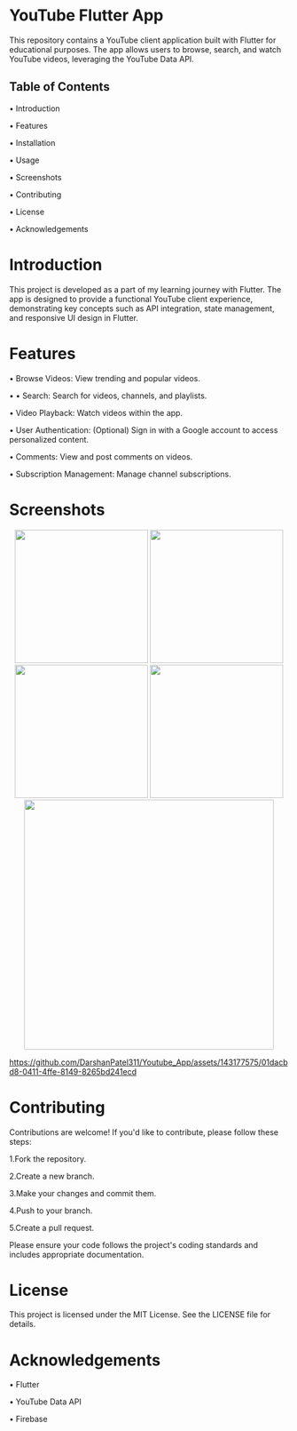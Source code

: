 # YouTube Flutter App

This repository contains a YouTube client application built with Flutter for educational purposes. The app allows users to browse, search, and watch YouTube videos, leveraging the YouTube Data API.
## Table of Contents
 • Introduction

 • Features
 
 • Installation
 
 • Usage
 
 • Screenshots
 
 • Contributing
 
 • License
 
 • Acknowledgements

# Introduction
This project is developed as a part of my learning journey with Flutter. The app is designed to provide a functional YouTube client experience, demonstrating key concepts such as API integration, state management, and responsive UI design in Flutter.
 # Features
 • Browse Videos: View trending and popular videos.
 
 • • Search: Search for videos, channels, and playlists.
 
 • Video Playback: Watch videos within the app.
 
 • User Authentication: (Optional) Sign in with a Google account to access personalized content.
 
 • Comments: View and post comments on videos.
 
 • Subscription Management: Manage channel subscriptions.
 
# Screenshots





<div align='center'>
  <img src='https://github.com/DarshanPatel311/Youtube_App/assets/143177575/bb0fecd1-be52-4628-9665-6e31784134d9' width=240>
  <img src='https://github.com/DarshanPatel311/Youtube_App/assets/143177575/ab6e65c7-5a32-434e-9296-8b8ec0acb30a' width=240>
  <img src='https://github.com/DarshanPatel311/Youtube_App/assets/143177575/d514ee33-96f2-412f-b079-ef7133ca1aa1' width=240>
  <img src='https://github.com/DarshanPatel311/Youtube_App/assets/143177575/2a8a7af4-b664-4a33-a980-2ff8ca6c0083' width=240>
   <img src='https://github.com/DarshanPatel311/Youtube_App/assets/143177575/b8790493-6688-4256-8011-17aaf9a16858' width=450>
</div>

https://github.com/DarshanPatel311/Youtube_App/assets/143177575/01dacbd8-0411-4ffe-8149-8265bd241ecd
# Contributing
Contributions are welcome! If you'd like to contribute, please follow these steps:

1.Fork the repository.

2.Create a new branch.

3.Make your changes and commit them.

4.Push to your branch.

5.Create a pull request.

Please ensure your code follows the project's coding standards and includes appropriate documentation.

# License
This project is licensed under the MIT License. See the LICENSE file for details.

# Acknowledgements
 • Flutter
 
 • YouTube Data API
 
 • Firebase



 

